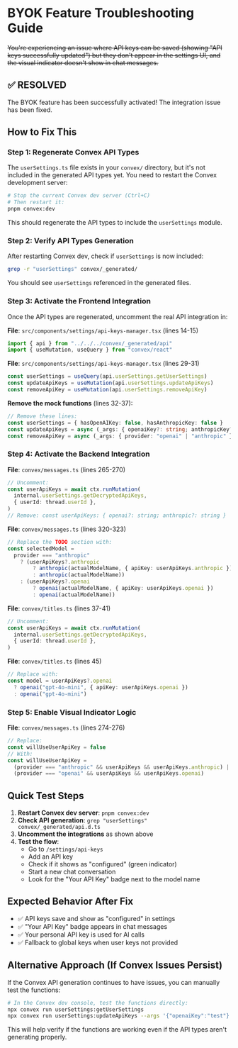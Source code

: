 # BYOK Feature Troubleshooting Guide

~~You're experiencing an issue where API keys can be saved (showing "API keys successfully updated") but they don't appear in the settings UI, and the visual indicator doesn't show in chat messages.~~

## ✅ RESOLVED

The BYOK feature has been successfully activated! The integration issue has been fixed.

## How to Fix This

### Step 1: Regenerate Convex API Types

The `userSettings.ts` file exists in your `convex/` directory, but it's not included in the generated API types yet. You need to restart the Convex development server:

```bash
# Stop the current Convex dev server (Ctrl+C)
# Then restart it:
pnpm convex:dev
```

This should regenerate the API types to include the `userSettings` module.

### Step 2: Verify API Types Generation

After restarting Convex dev, check if `userSettings` is now included:

```bash
grep -r "userSettings" convex/_generated/
```

You should see `userSettings` referenced in the generated files.

### Step 3: Activate the Frontend Integration

Once the API types are regenerated, uncomment the real API integration in:

**File**: `src/components/settings/api-keys-manager.tsx` (lines 14-15)
```typescript
import { api } from "../../../convex/_generated/api"
import { useMutation, useQuery } from "convex/react"
```

**File**: `src/components/settings/api-keys-manager.tsx` (lines 29-31)
```typescript
const userSettings = useQuery(api.userSettings.getUserSettings)
const updateApiKeys = useMutation(api.userSettings.updateApiKeys)
const removeApiKey = useMutation(api.userSettings.removeApiKey)
```

**Remove the mock functions** (lines 32-37):
```typescript
// Remove these lines:
const userSettings = { hasOpenAIKey: false, hasAnthropicKey: false }
const updateApiKeys = async (_args: { openaiKey?: string; anthropicKey?: string }) => {}
const removeApiKey = async (_args: { provider: "openai" | "anthropic" }) => {}
```

### Step 4: Activate the Backend Integration

**File**: `convex/messages.ts` (lines 265-270)
```typescript
// Uncomment:
const userApiKeys = await ctx.runMutation(
  internal.userSettings.getDecryptedApiKeys,
  { userId: thread.userId },
)
// Remove: const userApiKeys: { openai?: string; anthropic?: string } | null = null
```

**File**: `convex/messages.ts` (lines 320-323)
```typescript
// Replace the TODO section with:
const selectedModel =
  provider === "anthropic"
    ? (userApiKeys?.anthropic 
        ? anthropic(actualModelName, { apiKey: userApiKeys.anthropic })
        : anthropic(actualModelName))
    : (userApiKeys?.openai
        ? openai(actualModelName, { apiKey: userApiKeys.openai })
        : openai(actualModelName))
```

**File**: `convex/titles.ts` (lines 37-41)
```typescript
// Uncomment:
const userApiKeys = await ctx.runMutation(
  internal.userSettings.getDecryptedApiKeys,
  { userId: thread.userId },
)
```

**File**: `convex/titles.ts` (lines 45)
```typescript
// Replace with:
const model = userApiKeys?.openai
  ? openai("gpt-4o-mini", { apiKey: userApiKeys.openai })
  : openai("gpt-4o-mini")
```

### Step 5: Enable Visual Indicator Logic

**File**: `convex/messages.ts` (lines 274-276)
```typescript
// Replace:
const willUseUserApiKey = false
// With:
const willUseUserApiKey =
  (provider === "anthropic" && userApiKeys && userApiKeys.anthropic) ||
  (provider === "openai" && userApiKeys && userApiKeys.openai)
```

## Quick Test Steps

1. **Restart Convex dev server**: `pnpm convex:dev`
2. **Check API generation**: `grep "userSettings" convex/_generated/api.d.ts`
3. **Uncomment the integrations** as shown above
4. **Test the flow**:
   - Go to `/settings/api-keys`
   - Add an API key
   - Check if it shows as "configured" (green indicator)
   - Start a new chat conversation
   - Look for the "Your API Key" badge next to the model name

## Expected Behavior After Fix

- ✅ API keys save and show as "configured" in settings
- ✅ "Your API Key" badge appears in chat messages
- ✅ Your personal API key is used for AI calls
- ✅ Fallback to global keys when user keys not provided

## Alternative Approach (If Convex Issues Persist)

If the Convex API generation continues to have issues, you can manually test the functions:

```bash
# In the Convex dev console, test the functions directly:
npx convex run userSettings:getUserSettings
npx convex run userSettings:updateApiKeys --args '{"openaiKey":"test"}'
```

This will help verify if the functions are working even if the API types aren't generating properly.